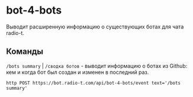 # bot-4-bots
Выводит расширенную информацию о существующих ботах для чата radio-t.

## Команды
`/bots summary` | `/сводка ботов` - выводит информацию о ботах из Github: кем и когда бот был создан и изменен в последний раз.
 ```
http POST https://bot.radio-t.com/api/bot-4-bots/event text='/bots summary'
 ```
